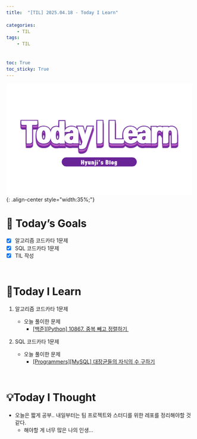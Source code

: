 ```yaml
---
title:  "[TIL] 2025.04.18 - Today I Learn" 

categories: 
    - TIL
tags: 
    - TIL


toc: True
toc_sticky: True
---
```


![TIL](/assets/images/TIL3.png){: .align-center style="width:35%;"}

# 🎯 Today’s Goals
- [x]  알고리즘 코드카타 1문제
- [x]  SQL 코드카타 1문제
- [x]  TIL 작성

<br>

# 👀Today I Learn

1. 알고리즘 코드카타 1문제

   - 오늘 풀이한 문제
     - [[백준][Python] 10867. 중복 빼고 정렬하기 ](https://hzi09.github.io/python_boj/python_1427/)

2. SQL 코드카타 1문제

   - 오늘 풀이한 문제
     - [[Programmers][MySQL] 대장균들의 자식의 수 구하기](https://hzi09.github.io/mysql_programmers/pg_sql_299305/)


<br>

# 💡Today I Thought

- 오늘은 짧게 공부.. 내일부터는 팀 프로젝트와 스터디를 위한 레포를 정리해야할 것 같다.
  - 해야할 게 너무 많은 나의 인생...
